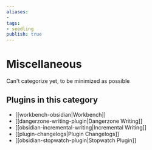 ```yaml
---
aliases:
- 
tags: 
- seedling 
publish: true
---
```



# Miscellaneous

Can't categorize yet, to be minimized as possible

## Plugins in this category

- [[workbench-obsidian|Workbench]]
- [[dangerzone-writing-plugin|Dangerzone Writing]]
- [[obsidian-incremental-writing|Incremental Writing]]
- [[plugin-changelogs|Plugin Changelogs]]
- [[obsidian-stopwatch-plugin|Stopwatch Plugin]]
